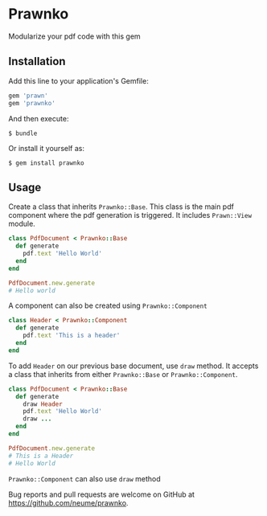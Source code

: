 # Prawnko

Modularize your pdf code with this gem

## Installation

Add this line to your application's Gemfile:

```ruby
gem 'prawn'
gem 'prawnko'
```

And then execute:

    $ bundle

Or install it yourself as:

    $ gem install prawnko

## Usage

Create a class that inherits `Prawnko::Base`. This class is the main pdf component
where the pdf generation is triggered. It includes `Prawn::View` module.

``` ruby
class PdfDocument < Prawnko::Base
  def generate
    pdf.text 'Hello World'
  end
end

PdfDocument.new.generate
# Hello world
```

A component can also be created using `Prawnko::Component`

``` ruby
class Header < Prawnko::Component
  def generate
    pdf.text 'This is a header'
  end
end
```

To add `Header` on our previous base document, use `draw` method. It accepts a
class that inherits from either `Prawnko::Base` or `Prawnko::Component`.
``` ruby
class PdfDocument < Prawnko::Base
  def generate
    draw Header
    pdf.text 'Hello World'
    draw ...
  end
end

PdfDocument.new.generate
# This is a Header
# Hello World
```

`Prawnko::Component` can also use `draw` method



Bug reports and pull requests are welcome on GitHub at https://github.com/neume/prawnko.
